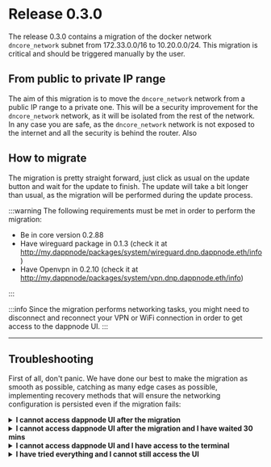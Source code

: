 # Release 0.3.0

The release 0.3.0 contains a migration of the docker network `dncore_network` subnet from 172.33.0.0/16 to 10.20.0.0/24. This migration is critical and should be triggered manually by the user.

## From public to private IP range

The aim of this migration is to move the `dncore_network` network from a public IP range to a private one. This will be a security improvement for the `dncore_network` network, as it will be isolated from the rest of the network. In any case you are safe, as the `dncore_network` network is not exposed to the internet and all the security is behind the router. Also

## How to migrate

The migration is pretty straight forward, just click as usual on the update button and wait for the update to finish. The update will take a bit longer than usual, as the migration will be performed during the update process.

:::warning
The following requirements must be met in order to perform the migration:

- Be in core version 0.2.88
- Have wireguard package in 0.1.3 (check it at http://my.dappnode/packages/system/wireguard.dnp.dappnode.eth/info)
- Have Openvpn in 0.2.10 (check it at http://my.dappnode/packages/system/vpn.dnp.dappnode.eth/info)

:::

:::info
Since the migration performs networking tasks, you might need to disconnect and reconnect your VPN or WiFi connection in order to get access to the dappnode UI.
:::

<hr />

## Troubleshooting

First of all, don't panic. We have done our best to make the migration as smooth as possible, catching as many edge cases as possible, implementing recovery methods that will ensure the networking configuration is persisted even if the migration fails:

<details>
  <summary><strong>I cannot access dappnode UI after the migration</strong></summary>
  
  There are several lightwheight services that ensures the network configuration desired. If you cannot access the UI after the migration waiting up to 30 minutes should be enoughto ensure the network configuration is restored.
</details>

<details>
  <summary><strong>I cannot access dappnode UI after the migration and I have waited 30 mins</strong></summary>
  
  If you cannot access the UI after 30 minutes, you can try to restart the dappnode machine. This will restart all the services and ensure the network configuration is restored.
</details>

<details>
  <summary><strong>I cannot access dappnode UI and I have access to the terminal</strong></summary>
  
  If you cannot access the UI after 30 minutes, and you haves access to the terminal you could try running this script manually:

    ```bash
    sudo /bin/bash /usr/src/dappnode/DNCORE/scripts/host/recreate_dappnode.sh
    ```

    If the previous workaround did not work run:

    ```bash
    wget -O - https://installer.dappnode.io | sudo UPDATE=true bash 2>&1
    ```

</details>

<details>
  <summary><strong>I have tried everything and I cannot still access the UI</strong></summary>
  
  If you cannot access the UI after trying everything, please contact us at [discord](https://discord.gg/dappnode)
</details>
